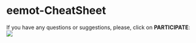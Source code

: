 # eemot-CheatSheet
If you have any questions or suggestions, please, click on **PARTICIPATE**: <br>
[![](https://img.shields.io/badge/discussion-participate-brightgreen?style=for-the-badge&logo=github)](https://github.com/ambarja/eemot-CheatSheet/discussions/new)
